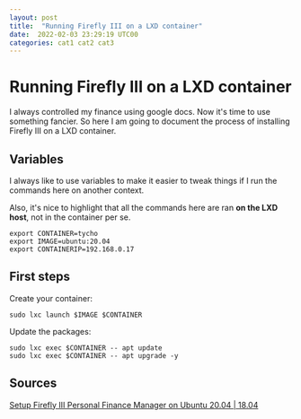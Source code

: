 ```yaml
---
layout: post
title:  "Running Firefly III on a LXD container"
date:  2022-02-03 23:29:19 UTC00 
categories: cat1 cat2 cat3  
---
```


# Running Firefly III on a LXD container 

I always controlled my finance using google docs. Now it's time to use something fancier. So here I am going to document the process of installing Firefly III on a LXD container.

## Variables

I always like to use variables to make it easier to tweak things if I run the commands here on another context.

Also, it's nice to highlight that all the commands here are ran **on the LXD host**, not in the container per se.

```
export CONTAINER=tycho
export IMAGE=ubuntu:20.04
export CONTAINERIP=192.168.0.17
```

## First steps

Create your container:

```
sudo lxc launch $IMAGE $CONTAINER
```

Update the packages:

```
sudo lxc exec $CONTAINER -- apt update
sudo lxc exec $CONTAINER -- apt upgrade -y
```

## Sources

[Setup Firefly III Personal Finance Manager on Ubuntu 20.04 | 18.04](https://computingforgeeks.com/setup-firefly-personal-finance-manager-on-ubuntu/)
